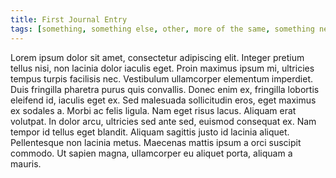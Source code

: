 ```yaml
---
title: First Journal Entry
tags: [something, something else, other, more of the same, something new]
---
```

Lorem ipsum dolor sit amet, consectetur adipiscing elit. Integer pretium tellus nisi, non lacinia dolor iaculis eget. Proin maximus ipsum mi, ultricies tempus turpis facilisis nec. Vestibulum ullamcorper elementum imperdiet. Duis fringilla pharetra purus quis convallis. Donec enim ex, fringilla lobortis eleifend id, iaculis eget ex. Sed malesuada sollicitudin eros, eget maximus ex sodales a. Morbi ac felis ligula. Nam eget risus lacus. Aliquam erat volutpat. In dolor arcu, ultricies sed ante sed, euismod consequat ex. Nam tempor id tellus eget blandit. Aliquam sagittis justo id lacinia aliquet. Pellentesque non lacinia metus. Maecenas mattis ipsum a orci suscipit commodo. Ut sapien magna, ullamcorper eu aliquet porta, aliquam a mauris.